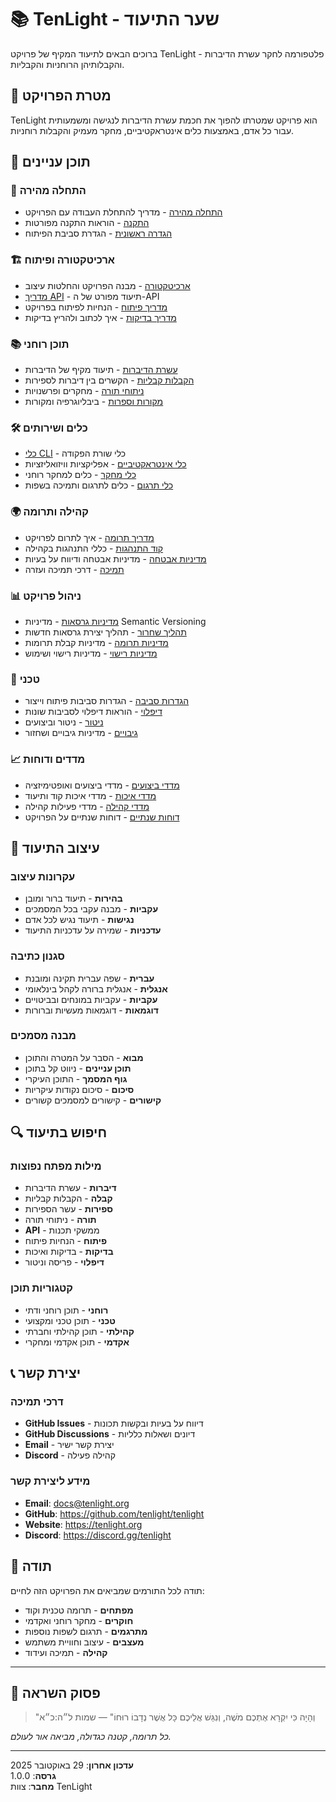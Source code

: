 # 📚 TenLight - שער התיעוד

ברוכים הבאים לתיעוד המקיף של פרויקט TenLight - פלטפורמה לחקר עשרת הדיברות והקבלותיהן הרוחניות והקבליות.

## 🎯 מטרת הפרויקט

TenLight הוא פרויקט שמטרתו להפוך את חכמת עשרת הדיברות לנגישה ומשמעותית עבור כל אדם, באמצעות כלים אינטראקטיביים, מחקר מעמיק והקבלות רוחניות.

## 📖 תוכן עניינים

### 🚀 התחלה מהירה
- [התחלה מהירה](GETTING_STARTED.md) - מדריך להתחלת העבודה עם הפרויקט
- [התקנה](INSTALLATION.md) - הוראות התקנה מפורטות
- [הגדרה ראשונית](SETUP.md) - הגדרת סביבת הפיתוח

### 🏗️ ארכיטקטורה ופיתוח
- [ארכיטקטורה](ARCHITECTURE.md) - מבנה הפרויקט והחלטות עיצוב
- [מדריך API](API.md) - תיעוד מפורט של ה-API
- [מדריך פיתוח](DEVELOPMENT.md) - הנחיות לפיתוח בפרויקט
- [מדריך בדיקות](TESTING.md) - איך לכתוב ולהריץ בדיקות

### 📚 תוכן רוחני
- [עשרת הדיברות](COMMANDMENTS.md) - תיעוד מקיף של הדיברות
- [הקבלות קבליות](KABBALAH.md) - הקשרים בין דיברות לספירות
- [ניתוחי תורה](TORAH_ANALYSIS.md) - מחקרים ופרשנויות
- [מקורות וספרות](SOURCES.md) - ביבליוגרפיה ומקורות

### 🛠️ כלים ושירותים
- [כלי CLI](CLI_TOOLS.md) - כלי שורת הפקודה
- [כלי אינטראקטיביים](INTERACTIVE_TOOLS.md) - אפליקציות וויזואליזציות
- [כלי מחקר](RESEARCH_TOOLS.md) - כלים למחקר רוחני
- [כלי תרגום](TRANSLATION_TOOLS.md) - כלים לתרגום ותמיכה בשפות

### 🌍 קהילה ותרומה
- [מדריך תרומה](CONTRIBUTING.md) - איך לתרום לפרויקט
- [קוד התנהגות](CODE_OF_CONDUCT.md) - כללי התנהגות בקהילה
- [מדיניות אבטחה](SECURITY.md) - מדיניות אבטחה ודיווח על בעיות
- [תמיכה](SUPPORT.md) - דרכי תמיכה ועזרה

### 📊 ניהול פרויקט
- [מדיניות גרסאות](VERSIONING.md) - מדיניות Semantic Versioning
- [תהליך שחרור](RELEASING.md) - תהליך יצירת גרסאות חדשות
- [מדיניות תרומה](CONTRIBUTION_POLICY.md) - מדיניות קבלת תרומות
- [מדיניות רישוי](LICENSING.md) - מדיניות רישוי ושימוש

### 🔧 טכני
- [הגדרות סביבה](ENVIRONMENT.md) - הגדרות סביבות פיתוח וייצור
- [דיפלוי](DEPLOYMENT.md) - הוראות דיפלוי לסביבות שונות
- [ניטור](MONITORING.md) - ניטור וביצועים
- [גיבויים](BACKUP.md) - מדיניות גיבויים ושחזור

### 📈 מדדים ודוחות
- [מדדי ביצועים](PERFORMANCE.md) - מדדי ביצועים ואופטימיזציה
- [מדדי איכות](QUALITY.md) - מדדי איכות קוד ותיעוד
- [מדדי קהילה](COMMUNITY_METRICS.md) - מדדי פעילות קהילה
- [דוחות שנתיים](ANNUAL_REPORTS.md) - דוחות שנתיים על הפרויקט

## 🎨 עיצוב התיעוד

### עקרונות עיצוב
- **בהירות** - תיעוד ברור ומובן
- **עקביות** - מבנה עקבי בכל המסמכים
- **נגישות** - תיעוד נגיש לכל אדם
- **עדכניות** - שמירה על עדכניות התיעוד

### סגנון כתיבה
- **עברית** - שפה עברית תקינה ומובנת
- **אנגלית** - אנגלית ברורה לקהל בינלאומי
- **עקביות** - עקביות במונחים ובביטויים
- **דוגמאות** - דוגמאות מעשיות וברורות

### מבנה מסמכים
- **מבוא** - הסבר על המטרה והתוכן
- **תוכן עניינים** - ניווט קל בתוכן
- **גוף המסמך** - התוכן העיקרי
- **סיכום** - סיכום נקודות עיקריות
- **קישורים** - קישורים למסמכים קשורים

## 🔍 חיפוש בתיעוד

### מילות מפתח נפוצות
- **דיברות** - עשרת הדיברות
- **קבלה** - הקבלות קבליות
- **ספירות** - עשר הספירות
- **תורה** - ניתוחי תורה
- **API** - ממשקי תכנות
- **פיתוח** - הנחיות פיתוח
- **בדיקות** - בדיקות ואיכות
- **דיפלוי** - פריסה וניטור

### קטגוריות תוכן
- **רוחני** - תוכן רוחני ודתי
- **טכני** - תוכן טכני ומקצועי
- **קהילתי** - תוכן קהילתי וחברתי
- **אקדמי** - תוכן אקדמי ומחקרי

## 📞 יצירת קשר

### דרכי תמיכה
- **GitHub Issues** - דיווח על בעיות ובקשות תכונות
- **GitHub Discussions** - דיונים ושאלות כלליות
- **Email** - יצירת קשר ישיר
- **Discord** - קהילה פעילה

### מידע ליצירת קשר
- **Email**: docs@tenlight.org
- **GitHub**: https://github.com/tenlight/tenlight
- **Website**: https://tenlight.org
- **Discord**: https://discord.gg/tenlight

## 🙏 תודה

תודה לכל התורמים שמביאים את הפרויקט הזה לחיים:
- **מפתחים** - תרומה טכנית וקוד
- **חוקרים** - מחקר רוחני ואקדמי
- **מתרגמים** - תרגום לשפות נוספות
- **מעצבים** - עיצוב וחוויית משתמש
- **קהילה** - תמיכה ועידוד

---

## 📜 פסוק השראה

> "וְהָיָה כִּי יִקְרָא אֶתְכֶם מֹשֶׁה, וְנִגַּשׁ אֲלֵיכֶם כָּל אֲשֶׁר נְדָבוֹ רוּחוֹ" — שמות ל״ה:כ״א

*כל תרומה, קטנה כגדולה, מביאה אור לעולם.*

---

**עדכון אחרון**: 29 באוקטובר 2025  
**גרסה**: 1.0.0  
**מחבר**: צוות TenLight
